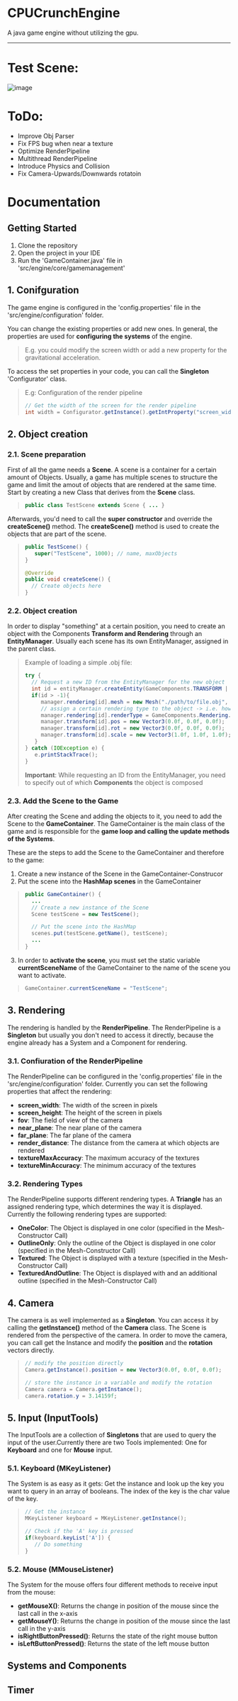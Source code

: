 # CPUCrunchEngine
A java game engine without utilizing the gpu.

***
# Test Scene:
![image](https://github.com/kastanileel/CPUCrunchEngine/assets/56845913/aae9ebac-9528-471b-89c4-78afc767a3f4)

# ToDo:
- Improve Obj Parser
- Fix FPS bug when near a texture
- Optimize RenderPipeline
- Multithread RenderPipeline
- Introduce Physics and Collision
- Fix Camera-Upwards/Downwards rotatoin

# Documentation
## Getting Started 
1. Clone the repository
2. Open the project in your IDE
3. Run the 'GameContainer.java' file in 'src/engine/core/gamemanagement'

## 1. Conifguration
The game engine is configured in the 'config.properties' file in the 'src/engine/configuration' folder. 

You can change the existing properties or add new ones. In general, the properties are used for **configuring the systems**
of the engine.
> E.g. you could modify the screen width or add a new property for the gravitational acceleration.


To access the set properties in your code, you can call the **Singleton** 'Configurator' class. 
> E.g: Configuration of the render pipeline
> ```java
> // Get the width of the screen for the render pipeline
> int width = Configurator.getInstance().getIntProperty("screen_width");

## 2. Object creation

### 2.1. Scene preparation
First of all the game needs a **Scene**. A scene is a container for a certain amount of Objects. Usually, a game has 
multiple scenes to structure the game and limit the amout of objects that are rendered at the same time.
Start by creating a new Class that derives from the **Scene** class.
> ```java
> public class TestScene extends Scene { ... }

Afterwards, you'd need to call the **super constructor** and override the **createScene()** method. The **createScene()**
method is used to create the objects that are part of the scene.
> ```java
> public TestScene() {
>    super("TestScene", 1000); // name, maxObjects
> }
> 
> @Override
> public void createScene() {
>   // Create objects here
> }

### 2.2. Object creation
In order to display "something" at a certain position, you need to create an object with the Components **Transform and 
Rendering** through an **EntityManager**. Usually each scene has its own EntityManager, assigned in the parent class.
> Example of loading a simple .obj file:
> ```java
> try {
>   // Request a new ID from the EntityManager for the new object
>   int id = entityManager.createEntity(GameComponents.TRANSFORM | GameComponents.RENDER);
>   if(id > -1){
>      manager.rendering[id].mesh = new Mesh("./path/to/file.obj", Color.blue); 
>      // assign a certain rendering type to the object -> i.e. how the render pipeline handles the object
>      manager.rendering[id].renderType = GameComponents.Rendering.RenderType.OneColor;
>      manager.transform[id].pos = new Vector3(0.0f, 0.0f, 0.0f);
>      manager.transform[id].rot = new Vector3(0.0f, 0.0f, 0.0f);
>      manager.transform[id].scale = new Vector3(1.0f, 1.0f, 1.0f);
>    }
> } catch (IOException e) {
>    e.printStackTrace();
> }
> ```
> **Important**: While requesting an ID from the EntityManager, you need to specify out of which **Components** the object is 
> composed

### 2.3. Add the Scene to the Game
After creating the Scene and adding the objects to it, you need to add the Scene to the **GameContainer**. The GameContainer
is the main class of the game and is responsible for the **game loop and calling the update methods of the Systems**.

These are the steps to add the Scene to the GameContainer and therefore to the game:
1. Create a new instance of the Scene in the GameContainer-Construcor
2. Put the scene into the **HashMap scenes** in the GameContainer
> ```java
> public GameContainer() {
>   ...
>   // Create a new instance of the Scene
>   Scene testScene = new TestScene();
> 
>   // Put the scene into the HashMap
>   scenes.put(testScene.getName(), testScene);
>   ...
> }

3. In order to **activate the scene**, you must set the static variable **currentSceneName** of the GameContainer to the name
of the scene you want to activate.
> ```java
> GameContainer.currentSceneName = "TestScene";

## 3. Rendering
The rendering is handled by the **RenderPipeline**. The RenderPipeline is a **Singleton** but usually you don't need to
access it directly, because the engine already has a System and a Component for rendering. 

### 3.1. Confiuration of the RenderPipeline
The RenderPipeline can be configured in the 'config.properties' file in the 'src/engine/configuration' folder. 
Currently you can set the following properties that affect the rendering:

- **screen_width**: The width of the screen in pixels
- **screen_height**: The height of the screen in pixels
- **fov**: The field of view of the camera
- **near_plane**: The near plane of the camera
- **far_plane**: The far plane of the camera
- **render_distance**: The distance from the camera at which objects are rendered
- **textureMaxAccuracy**: The maximum accuracy of the textures
- **textureMinAccuracy**: The minimum accuracy of the textures

### 3.2. Rendering Types
The RenderPipeline supports different rendering types. A **Triangle** has an assigned rendering type, which determines
the way it is displayed. Currently the following rendering types are supported:
- **OneColor**: The Object is displayed in one color (specified in the Mesh-Constructor Call)
- **OutlineOnly**: Only the outline of the Object is displayed in one color (specified in the Mesh-Constructor Call)
- **Textured**: The Object is displayed with a texture (specified in the Mesh-Constructor Call)
- **TexturedAndOutline**: The Object is displayed with and an additional outline (specified in the Mesh-Constructor Call)

## 4. Camera
The camera is as well implemented as a **Singleton**. You can access it by calling the **getInstance()** method of the 
**Camera** class. The Scene is rendered from the perspective of the camera. In order to move the camera, you can call get
the Instance and modify the **position** and the **rotation** vectors directly.
> ```java
> // modify the position directly
> Camera.getInstance().position = new Vector3(0.0f, 0.0f, 0.0f);
> 
> // store the instance in a variable and modify the rotation
> Camera camera = Camera.getInstance();
> camera.rotation.y = 3.14159f;
## 5. Input (InputTools)
The InputTools are a collection of **Singletons** that are used to query the input of the user.Currently there are two Tools
implemented: One for **Keyboard** and one for **Mouse** input.

### 5.1. Keyboard (MKeyListener)
The System is as easy as it gets: Get the instance and look up the key you want to query in an array of booleans. The index
of the key is the char value of the key.
> ```java
> // Get the instance
> MKeyListener keyboard = MKeyListener.getInstance();
> 
> // Check if the 'A' key is pressed
> if(keyboard.keyList['A']) {
>    // Do something
> }


### 5.2. Mouse (MMouseListener)
The System for the mouse offers four different methods to receive input from the mouse:
- **getMouseX()**: Returns the change in position of the mouse since the last call in the x-axis
- **getMouseY()**: Returns the change in position of the mouse since the last call in the y-axis
- **isRightButtonPressed()**: Returns the state of the right mouse button
- **isLeftButtonPressed()**: Returns the state of the left mouse button

## Systems and Components
## Timer
